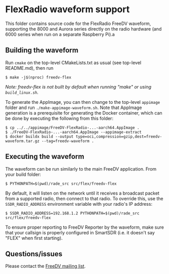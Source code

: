 # FlexRadio waveform support

This folder contains source code for the FlexRadio FreeDV waveform, supporting the 8000 and Aurora series directly on the radio
hardware (and 6000 series when run on a separate Raspberry Pi).a

## Building the waveform

Run `cmake` on the top-level CMakeLists.txt as usual (see top-level README.md), then run

```
$ make -j$(nproc) freedv-flex
```

*Note: freedv-flex is not built by default when running "make" or using `build_linux.sh`.*

To generate the AppImage, you can then change to the top-level `appimage` folder and run `./make-appimage-waveform.sh`.
Note that AppImage generation is a prerequisite for generating the Docker container, which can be done by
executing the following from this folder:

```
$ cp ../../appimage/FreeDV-FlexRadio-...-aarch64.AppImage .
$ ./FreeDV-FlexRadio-...-aarch64.AppImage --appimage-extract
$ docker buildx build --output type=oci,compression=gzip,dest=freedv-waveform.tar.gz --tag=freedv-waveform .
```

## Executing the waveform

The waveform can be run similarly to the main FreeDV application. From your build folder:

```
$ PYTHONPATH=$(pwd)/rade_src src/flex/freedv-flex
```

By default, it will listen on the network until it receives a broadcast packet from a supported radio,
then connect to that radio. To override this, use the `SSDR_RADIO_ADDRESS` environment variable with
your radio's IP address:

```
$ SSDR_RADIO_ADDRESS=192.168.1.2 PYTHONPATH=$(pwd)/rade_src src/flex/freedv-flex
```

To ensure proper reporting to FreeDV Reporter by the waveform, make sure that your callsign is properly 
configured in SmartSDR (i.e. it doesn't say "FLEX" when first starting).

## Questions/issues

Please contact the [FreeDV mailing list](https://groups.google.com/g/digitalvoice).
